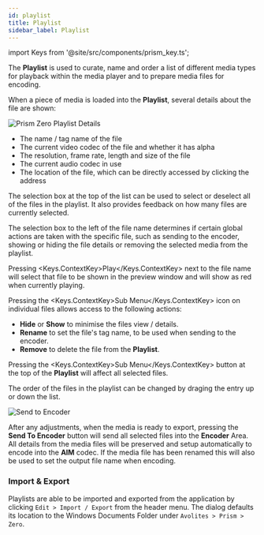 ```yaml
---
id: playlist
title: Playlist
sidebar_label: Playlist
---
```


import Keys from '@site/src/components/prism_key.ts';

The **Playlist** is used to curate, name and order a list of different media types for playback within the media player and to prepare media files for encoding.

When a piece of media is loaded into the **Playlist**, several details about the file are shown:

![Prism Zero Playlist Details](/prismdocs/images/playlistdetails.png "Playlist Details")

- The name / tag name of the file
- The current video codec of the file and whether it has alpha
- The resolution, frame rate, length and size of the file
- The current audio codec in use
- The location of the file, which can be directly accessed by clicking the address

The selection box at the top of the list can be used to select or deselect all of the files in the playlist. It also provides feedback on how many files are currently selected.

The selection box to the left of the file name determines if certain global actions are taken with the specific file, such as sending to the encoder, showing or hiding the file details or removing the selected media from the playlist.

Pressing <Keys.ContextKey>Play</Keys.ContextKey> next to the file name will select that file to be shown in the preview window and will show as red when currently playing.

Pressing the <Keys.ContextKey>Sub Menu</Keys.ContextKey> icon on individual files allows access to the following actions:

- **Hide** or **Show** to minimise the files view / details.
- **Rename** to set the file's tag name, to be used when sending to the encoder.
- **Remove** to delete the file from the **Playlist**.

Pressing the <Keys.ContextKey>Sub Menu</Keys.ContextKey> button at the top of the **Playlist** will affect all selected files.

The order of the files in the playlist can be changed by draging the entry up or down the list.

![Send to Encoder](/prismdocs/images/sendtoencoder.png "Send to Encoder")

After any adjustments, when the media is ready to export, pressing the **Send To Encoder** button will send all selected files into the **Encoder** Area. All details from the media files will be preserved and setup automatically to encode into the **AIM** codec. If the media file has been renamed this will also be used to set the output file name when encoding.

### Import & Export

Playlists are able to be imported and exported from the application by clicking `Edit > Import / Export` from the header menu. The dialog defaults its location to the Windows Documents Folder under `Avolites > Prism > Zero`.
